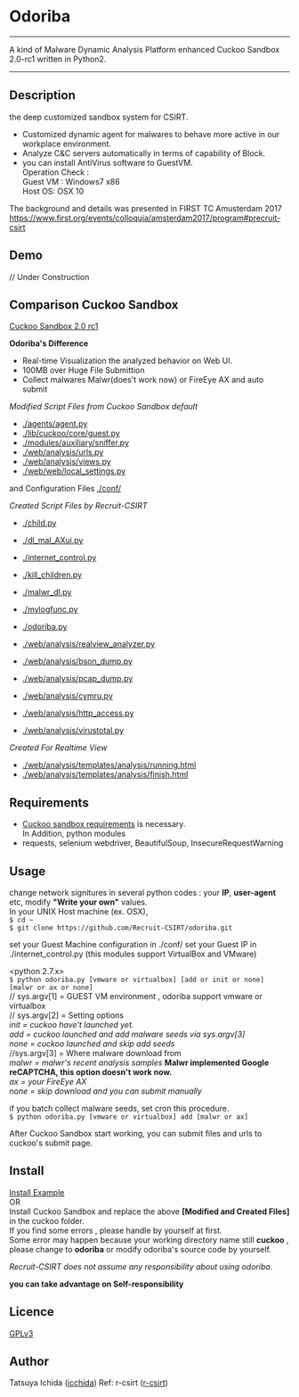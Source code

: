 Odoriba 
====
<hr />
A kind of Malware Dynamic Analysis Platform enhanced Cuckoo Sandbox 2.0-rc1 written in Python2.
<hr />

## Description  
the deep customized sandbox system for CSIRT.   
* Customized dynamic agent for malwares to behave more active in our workplace environment.  
* Analyze C&C servers automatically in terms of capability of Block.   
* you can install AntiVirus software to GuestVM.  
Operation Check :   
	Guest VM : Windows7 x86  
	Host OS: OSX 10  
  
The background and details was presented in FIRST TC Amusterdam 2017   
https://www.first.org/events/colloquia/amsterdam2017/program#precruit-csirt  

## Demo
// Under Construction  

## Comparison Cuckoo Sandbox  
[Cuckoo Sandbox 2.0 rc1](https://cuckoosandbox.org/2016-01-21-cuckoo-sandbox-20-rc1.html) 

**Odoriba's Difference** 
* Real-­time Visualization the analyzed behavior on Web UI.  
* 100MB over Huge File Submittion  
* Collect malwares Malwr(does't work now) or FireEye AX and auto submit  

*Modified Script Files from Cuckoo Sandbox default*  
* [./agents/agent.py](https://github.com/Recruit-CSIRT/odoriba/blob/master/agent/http/agent.pyw)    
* [./lib/cuckoo/core/guest.py](https://github.com/Recruit-CSIRT/odoriba/blob/master/lib/cuckoo/core/guest.py)   
* [./modules/auxiliary/sniffer.py](https://github.com/Recruit-CSIRT/odoriba/blob/master/modules/auxiliary/sniffer.py)   
* [./web/analysis/urls.py](https://github.com/Recruit-CSIRT/odoriba/blob/master/web/analysis/urls.py)   
* [./web/analysis/views.py](https://github.com/Recruit-CSIRT/odoriba/blob/master/web/analysis/views.py)   
* [./web/web/local_settings.py](https://github.com/Recruit-CSIRT/odoriba/blob/master/web/web/local_settings.py)   

and Configuration Files [./conf/](https://github.com/Recruit-CSIRT/odoriba/blob/master/conf)   


*Created Script Files by Recruit-CSIRT*  
* [./child.py](https://github.com/Recruit-CSIRT/odoriba/blob/master/child.py)  
* [./dl_mal_AXui.py](https://github.com/Recruit-CSIRT/odoriba/blob/master/dl_mal_AXui.py)    
* [./internet_control.py](https://github.com/Recruit-CSIRT/odoriba/blob/master/internet_control.py)    
* [./kill_children.py](https://github.com/Recruit-CSIRT/odoriba/blob/master/kill_children.py)  
* [./malwr_dl.py](https://github.com/Recruit-CSIRT/odoriba/blob/master/malwr_dl.py)  
* [./mylogfunc.py](https://github.com/Recruit-CSIRT/odoriba/blob/master/mylogfunc.py)  
* [./odoriba.py](https://github.com/Recruit-CSIRT/odoriba/blob/master/odoriba.py) 

* [./web/analysis/realview_analyzer.py](https://github.com/Recruit-CSIRT/odoriba/blob/master/web/analysis/realview_analyzer.py)      
* [./web/analysis/bson_dump.py](https://github.com/Recruit-CSIRT/odoriba/blob/master/web/analysis/bson_dump.py)    
* [./web/analysis/pcap_dump.py](https://github.com/Recruit-CSIRT/odoriba/blob/master/web/analysis/pcap_dump.py)    
* [./web/analysis/cymru.py](https://github.com/Recruit-CSIRT/odoriba/blob/master/web/analysis/cymru.py)     
* [./web/analysis/http_access.py](https://github.com/Recruit-CSIRT/odoriba/blob/master/web/analysis/http_access.py)       
* [./web/analysis/virustotal.py](https://github.com/Recruit-CSIRT/odoriba/blob/master/web/analysis/virustotal.py)  
 

*Created For Realtime View*  
* [./web/analysis/templates/analysis/running.html](https://github.com/Recruit-CSIRT/odoriba/blob/master/web/templates/analysis/running.html)  
* [./web/analysis/templates/analysis/finish.html](https://github.com/Recruit-CSIRT/odoriba/blob/master/web/templates/analysis/finish.html)  

## Requirements
* [Cuckoo sandbox requirements](http://docs.cuckoosandbox.org/en/latest/introduction/sandboxing/) is necessary.  
In Addition, python modules  
* requests, selenium webdriver, BeautifulSoup, InsecureRequestWarning  

## Usage
change network signitures in several python codes : your **IP**, **user-agent** etc, modify **"Write your own"** values.    
In your UNIX Host machine (ex. OSX),   
`$ cd ~`  
`$ git clone https://github.com/Recruit-CSIRT/odoriba.git`  

set your Guest Machine configuration in ./conf/
set your Guest IP in ./internet_control.py (this modules support VirtualBox and VMware)

<python 2.7.x>   
`$ python odoriba.py [vmware or virtualbox] [add or init or none] [malwr or ax or none]`  
// sys.argv[1] = GUEST VM environment , odoriba support vmware or virtualbox  
// sys.argv[2] = Setting options  
*init = cuckoo have't launched yet.*    
*add = cuckoo launched and add malware seeds via sys.argv[3]*    
*none = cuckoo launched and skip add seeds*    
//sys.argv[3] = Where malware download from   
*malwr = malwr's recent analysis samples* **Malwr implemented Google reCAPTCHA, this option doesn't work now.**   
*ax = your FireEye AX*     
*none = skip download and you can submit manually*      

if you batch collect malware seeds, set cron this procedure.  
 `$ python odoriba.py [vmware or virtualbox] add [malwr or ax]`  

After Cuckoo Sandbox start working, you can submit files and urls to cuckoo's submit page.   

## Install
[Install Example](https://github.com/Recruit-CSIRT/odoriba/blob/master/Cuckoo_Odoriba_Install.txt)      
  OR   
Install Cuckoo Sandbox and replace the above **[Modified and Created Files]**  in the cuckoo folder.  
If you find some errors , please handle by yourself at first.  
Some error may happen because your working directory name still **cuckoo** ,   
please change to **odoriba** or modify odoriba's source code by yourself.  


*Recruit-CSIRT does not assume any responsibility about using odoriba.*    

**you can take advantage on Self-responsibility**

## Licence
[GPLv3](https://github.com/Recruit-CSIRT/odoriba/blob/master/docs/LICENSE)  

## Author
Tatsuya Ichida  ([icchida](https://github.com/icchida)) 
Ref: r-csirt  ([r-csirt](https://github.com/r-csirt)) 

